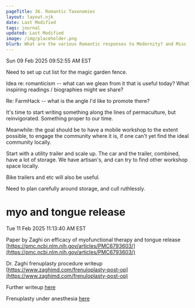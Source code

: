 ```yaml
---
pageTitle: 36. Romantic Taxonomies
layout: layout.njk
date: Last Modified 
tags: journal
updated: Last Modified
image: /img/placeholder.png
blurb: What are the various Romantic responses to Modernity? and Misc
---
```


Sun 09 Feb 2025 09:52:55 AM EST

Need to set up cut list for the magic garden fence.

Idea re: romanticism -- what can we glean from it that is useful today?  What inspiring readings / biographies might we share?  

Re: FarmHack -- what is the angle I'd like to promote there?  

It's time to start writing something along the lines of permaculture, but reinvigorated.  Something proper to our time.  

Meanwhile:  the goal should be to have a mobile workshop to the extent possible, to engage the community where it is, if one can't yet find the ideal community locally.  

Start with a utility trailer and scale up.  The car and the trailer, combined, have a lot of storage.  We have artisan's, and can try to find other workshop space locally. 

Bike trailers and etc will also be useful.

Need to plan carefully around storage, and cull ruthlessly.

# myo and tongue release

Tue 11 Feb 2025 11:13:40 AM EST

Paper by Zaghi on efficacy of myofunctional therapy and tongue release [https://pmc.ncbi.nlm.nih.gov/articles/PMC6793603/](https://pmc.ncbi.nlm.nih.gov/articles/PMC6793603/)

Dr. Zaghi frenuplasty procedure writeup [https://www.zaghimd.com/frenuloplasty-post-op](https://www.zaghimd.com/frenuloplasty-post-op)

Further writeup [here](https://www.zaghimd.com/frenuloplasty-how-we-do-it)

Frenuplasty under anesthesia [here](https://www.youtube.com/watch?v=MBLJl0La6FU)


